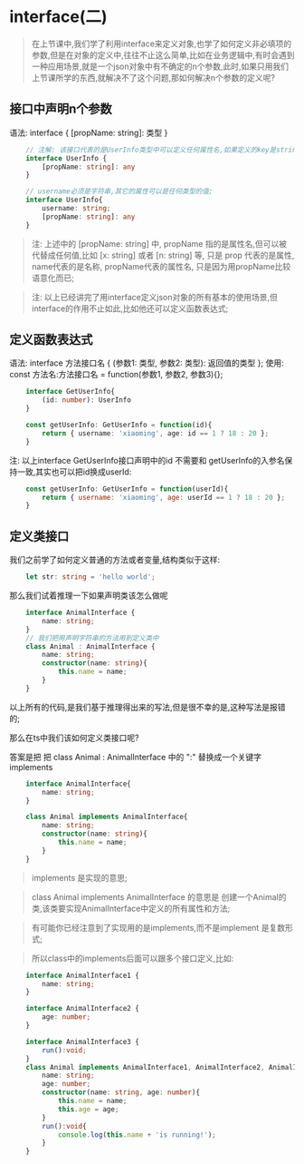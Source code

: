 # interface(二)
> 在上节课中,我们学了利用interface来定义对象,也学了如何定义非必填项的参数,但是在对象的定义中,往往不止这么简单,比如在业务逻辑中,有时会遇到一种应用场景,就是一个json对象中有不确定的n个参数,此时,如果只用我们上节课所学的东西,就解决不了这个问题,那如何解决n个参数的定义呢?

## 接口中声明n个参数
语法: interface { [propName: string]: 类型 }
```typescript
    // 注解: 该接口代表的是UserInfo类型中可以定义任何属性名,如果定义的key是string类型的,则value值可以是任何类型的值
    interface UserInfo {
        [propName: string]: any
    }

    // username必须是字符串,其它的属性可以是任何类型的值;
    interface UserInfo{
        username: string;
        [propName: string]: any
    }
```
>注: 上述中的 [propName: string] 中,  propName 指的是属性名,但可以被代替成任何值,比如 [x: string] 或者 [n: string] 等, 只是 prop 代表的是属性, name代表的是名称, propName代表的属性名, 只是因为用propName比较语意化而已;

>注: 以上已经讲完了用interface定义json对象的所有基本的使用场景,但interface的作用不止如此,比如他还可以定义函数表达式;

## 定义函数表达式
语法:  interface 方法接口名 { (参数1: 类型, 参数2: 类型): 返回值的类型 };
使用: const 方法名:方法接口名 = function(参数1, 参数2, 参数3){};
```typescript
    interface GetUserInfo{
        (id: number): UserInfo
    }

    const getUserInfo: GetUserInfo = function(id){
        return { username: 'xiaoming', age: id == 1 ? 18 : 20 };
    }
```
注: 以上interface GetUserInfo接口声明中的id 不需要和 getUserInfo的入参名保持一致,其实也可以把id换成userId:
```javascript
    const getUserInfo: GetUserInfo = function(userId){
        return { username: 'xiaoming', age: userId == 1 ? 18 : 20 };
    }
```

## 定义类接口
我们之前学了如何定义普通的方法或者变量,结构类似于这样:
```typescript
    let str: string = 'hello world';
```
那么我们试着推理一下如果声明类该怎么做呢
```typescript
    interface AnimalInterface {
        name: string;
    }
    // 我们把用声明字符串的方法用到定义类中
    class Animal : AnimalInterface {
        name: string;
        constructor(name: string){
            this.name = name;
        }
    }
```
以上所有的代码,是我们基于推理得出来的写法,但是很不幸的是,这种写法是报错的;

那么在ts中我们该如何定义类接口呢?

答案是把 把 class Animal : AnimalInterface 中的  ":" 替换成一个关键字 implements
```typescript
    interface AnimalInterface{
        name: string;
    }

    class Animal implements AnimalInterface{
        name: string;
        constructor(name: string){
            this.name = name;
        }
    }
```

> implements 是实现的意思;

> class Animal implements AnimalInterface 的意思是 创建一个Animal的类,该类要实现AnimalInterface中定义的所有属性和方法;

> 有可能你已经注意到了实现用的是implements,而不是implement 是复数形式;

> 所以class中的implements后面可以跟多个接口定义,比如:

```typescript
    interface AnimalInterface1 {
        name: string;
    }

    interface AnimalInterface2 {
        age: number;
    }

    interface AnimalInterface3 {
        run():void;
    }
    class Animal implements AnimalInterface1, AnimalInterface2, AnimalInterface3 {
        name: string;
        age: number;
        constructor(name: string, age: number){
            this.name = name;
            this.age = age;
        }
        run():void{
            console.log(this.name + 'is running!');
        }
    }
```